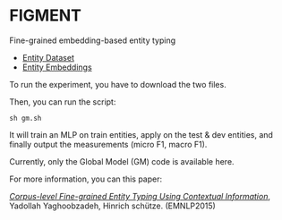 # FIGMENT
Fine-grained embedding-based entity typing

<ul>
     <li><a href="http://cistern.cis.lmu.de/figment/entitydatasets.tar.gz">Entity Dataset</a></li>
     <li><a href="http://cistern.cis.lmu.de/figment/embeddings.txt">Entity Embeddings</a></li>
</ul>


To run the experiment, you have to download the two files.

Then, you can run the script:


```
sh gm.sh
```

It will train an MLP on train entities, apply on the test & dev entities, and finally output the 
measurements (micro F1, macro F1). 

Currently, only the Global Model (GM) code is available here. 


For more information, you can this paper:

<a href="https://github.com/yyaghoobzadeh/figment/blob/master/EMNLP2015figment.pdf
">*Corpus-level Fine-grained Entity Typing Using Contextual Information*</a>,
Yadollah Yaghoobzadeh, Hinrich schütze. (EMNLP2015)

